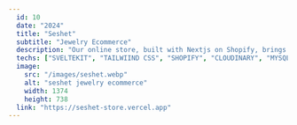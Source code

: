 ```yaml
---
  id: 10
  date: "2024"
  title: "Seshet"
  subtitle: "Jewelry Ecommerce"
  description: "Our online store, built with Nextjs on Shopify, brings you a curated selection of exquisite pieces to elevate your look. Whether you're shopping for yourself or browsing for a gift."
  techs: ["SVELTEKIT", "TAILWIIND CSS", "SHOPIFY", "CLOUDINARY", "MYSQL", "PLANETSCALE", "VERCEL"]
  image:
    src: "/images/seshet.webp"
    alt: "seshet jewelry ecommerce"
    width: 1374
    height: 738
  link: "https://seshet-store.vercel.app"
---
```

